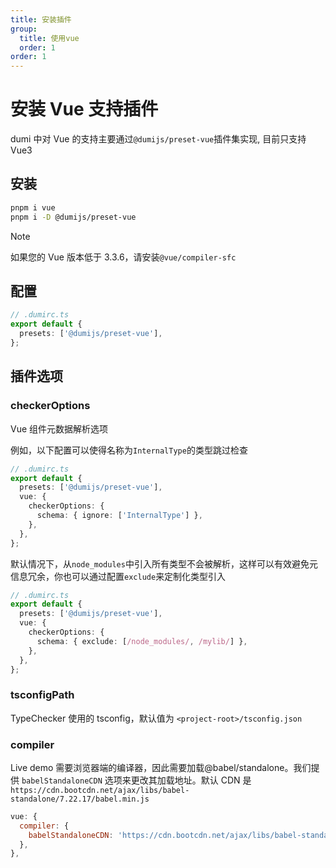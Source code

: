```yaml
---
title: 安装插件
group:
  title: 使用vue
  order: 1
order: 1
---
```


# 安装 Vue 支持插件

dumi 中对 Vue 的支持主要通过`@dumijs/preset-vue`插件集实现, 目前只支持 Vue3

## 安装

```bash
pnpm i vue
pnpm i -D @dumijs/preset-vue
```

> [!NOTE]
> 如果您的 Vue 版本低于 3.3.6，请安装`@vue/compiler-sfc`

## 配置

```ts
// .dumirc.ts
export default {
  presets: ['@dumijs/preset-vue'],
};
```

## 插件选项

### checkerOptions

Vue 组件元数据解析选项

例如，以下配置可以使得名称为`InternalType`的类型跳过检查

```ts
// .dumirc.ts
export default {
  presets: ['@dumijs/preset-vue'],
  vue: {
    checkerOptions: {
      schema: { ignore: ['InternalType'] },
    },
  },
};
```

默认情况下，从`node_modules`中引入所有类型不会被解析，这样可以有效避免元信息冗余，你也可以通过配置`exclude`来定制化类型引入

```ts
// .dumirc.ts
export default {
  presets: ['@dumijs/preset-vue'],
  vue: {
    checkerOptions: {
      schema: { exclude: [/node_modules/, /mylib/] },
    },
  },
};
```

### tsconfigPath

TypeChecker 使用的 tsconfig，默认值为 `<project-root>/tsconfig.json`

### compiler

Live demo 需要浏览器端的编译器，因此需要加载@babel/standalone。我们提供 `babelStandaloneCDN` 选项来更改其加载地址。默认 CDN 是
`https://cdn.bootcdn.net/ajax/libs/babel-standalone/7.22.17/babel.min.js`

```js
vue: {
  compiler: {
    babelStandaloneCDN: 'https://cdn.bootcdn.net/ajax/libs/babel-standalone/7.22.17/babel.min.js'
  },
},
```
